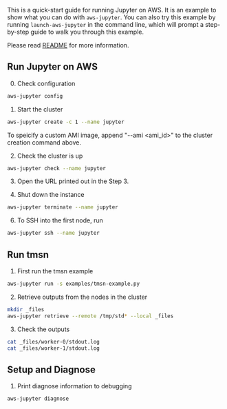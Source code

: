 This is a quick-start guide for running Jupyter on AWS.
It is an example to show what you can do with `aws-jupyter`.
You can also try this example by running `launch-aws-jupyter` in the command line,
which will prompt a step-by-step guide to walk you through this example.

Please read [README](README.md) for more information.


## Run Jupyter on AWS

0. Check configuration

```bash
aws-jupyter config
```

1. Start the cluster

```bash
aws-jupyter create -c 1 --name jupyter
```

To speicify a custom AMI image, append "--ami <ami_id>" to the cluster creation command above.

2. Check the cluster is up

```bash
aws-jupyter check --name jupyter
```

3. Open the URL printed out in the Step 3.

4. Shut down the instance

```bash
aws-jupyter terminate --name jupyter
```

6. To SSH into the first node, run

```bash
aws-jupyter ssh --name jupyter
```

## Run tmsn

1. First run the tmsn example

```bash
aws-jupyter run -s examples/tmsn-example.py
```

2. Retrieve outputs from the nodes in the cluster

```bash
mkdir _files
aws-jupyter retrieve --remote /tmp/std* --local _files
```

3. Check the outputs

```bash
cat _files/worker-0/stdout.log
cat _files/worker-1/stdout.log
```

## Setup and Diagnose

1. Print diagnose information to debugging

```bash
aws-jupyter diagnose
```

